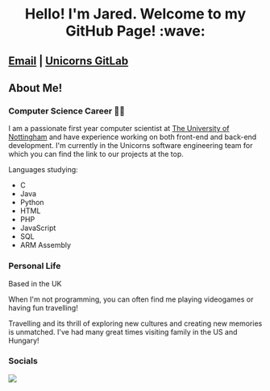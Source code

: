<h1 style="text-align: center;">Hello! I'm Jared. Welcome to my GitHub Page! :wave:</h1>

## [Email](jaredpollack@hotmail.co.uk) | [Unicorns GitLab](https://projects.cs.nott.ac.uk/comp1003-2122-teams/team_50/coursework)

## About Me!

### Computer Science Career :man_technologist: 
I am a passionate first year computer scientist at [The University of Nottingham](https://www.nottingham.ac.uk) and have experience working on both front-end and back-end development. I'm currently in the Unicorns software engineering team for which you can find the link to our projects at the top. 

Languages studying:
- C 
- Java
- Python
- HTML
- PHP
- JavaScript
- SQL
- ARM Assembly

### Personal Life 
Based in the UK 

When I'm not programming, you can often find me playing videogames or having fun travelling! 

Travelling and its thrill of exploring new cultures and creating new memories is unmatched. I've had many great times visiting family in the US and Hungary!


### Socials 

<a href="https://www.facebook.com/profile.php?id=100071710758821">
   <img src="https://i.ibb.co/7kyVShm/resized-image-Promo-4.jpg">
</a>

